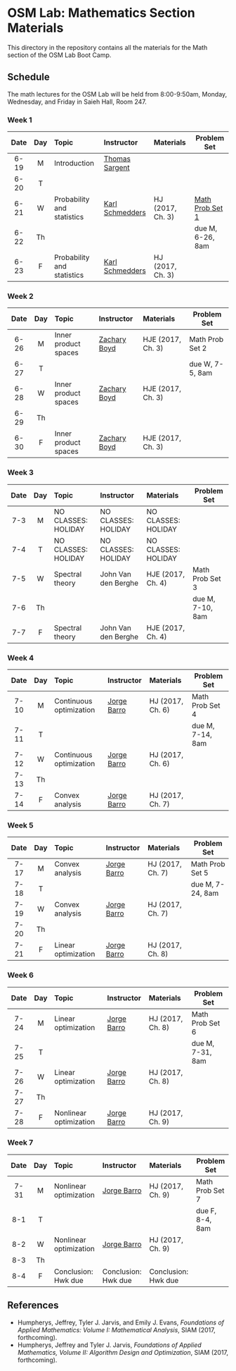# OSM Lab: Mathematics Section Materials

This directory in the repository contains all the materials for the Math section of the OSM Lab Boot Camp.

## Schedule

The math lectures for the OSM Lab will be held from 8:00-9:50am, Monday, Wednesday, and Friday in Saieh Hall, Room 247.

### Week 1

| Date | Day | Topic | Instructor | Materials | Problem Set |
|:---:|:---:|:--- |:--- |:--- | --- |
6-19  | M   | Introduction | [Thomas Sargent](http://www.tomsargent.com/) |    |   |
6-20  | T   |              |                         |      |   |
6-21  | W   | Probability and statistics | [Karl Schmedders](http://www.business.uzh.ch/en/professorships/qba/members/schmedders.html) | HJ (2017, Ch. 3) | [Math Prob Set 1](https://github.com/OpenSourceMacro/BootCamp2017/blob/master/Math/Wk1_ProbStat/ProbStat_probset.pdf)  |
6-22  | Th  |              |                |      | due M, 6-26, 8am |
6-23  | F   | Probability and statistics | [Karl Schmedders](http://www.business.uzh.ch/en/professorships/qba/members/schmedders.html) | HJ (2017, Ch. 3) |   |

### Week 2

| Date | Day | Topic | Instructor | Materials | Problem Set |
|:---:|:---:|:--- |:--- |:--- | --- |
6-26  | M   | Inner product spaces | [Zachary Boyd](http://www.math.ucla.edu/~zach.boyd/) | HJE (2017, Ch. 3) | Math Prob Set 2  |
6-27  | T   |                      |         |     | due W, 7-5, 8am |
6-28  | W   | Inner product spaces | [Zachary Boyd](http://www.math.ucla.edu/~zach.boyd/) | HJE (2017, Ch. 3) |  |
6-29  | Th  |                      |                     |     |  |
6-30  | F   | Inner product spaces | [Zachary Boyd](http://www.math.ucla.edu/~zach.boyd/) | HJE (2017, Ch. 3) |  |

### Week 3

| Date | Day | Topic | Instructor | Materials | Problem Set |
|:---:|:---:|:--- |:--- |:--- | --- |
7-3  | M   | NO CLASSES: HOLIDAY | NO CLASSES: HOLIDAY | NO CLASSES: HOLIDAY  |   |
7-4  | T   | NO CLASSES: HOLIDAY | NO CLASSES: HOLIDAY | NO CLASSES: HOLIDAY  |   |
7-5  | W   | Spectral theory     | John Van den Berghe | HJE (2017, Ch. 4) | Math Prob Set 3 |
7-6  | Th  |               |             |     | due M, 7-10, 8am |
7-7  | F   | Spectral theory     | John Van den Berghe | HJE (2017, Ch. 4) |  |

### Week 4

| Date | Day | Topic | Instructor | Materials | Problem Set |
|:---:|:---:|:--- |:--- |:--- | --- |
7-10  | M   | Continuous optimization | [Jorge Barro](http://www.jorgebarro.com/) | HJ (2017, Ch. 6) | Math Prob Set 4 |
7-11  | T   |             |              |      | due M, 7-14, 8am |
7-12  | W   | Continuous optimization | [Jorge Barro](http://www.jorgebarro.com/) | HJ (2017, Ch. 6) |  |
7-13  | Th  |              |                     |      |  |
7-14  | F   | Convex analysis | [Jorge Barro](http://www.jorgebarro.com/) | HJ (2017, Ch. 7) |  |

### Week 5

| Date | Day | Topic | Instructor | Materials | Problem Set |
|:---:|:---:|:--- |:--- |:--- | --- |
7-17  | M   | Convex analysis | [Jorge Barro](http://www.jorgebarro.com/) | HJ (2017, Ch. 7) | Math Prob Set 5 |
7-18  | T   |            |           |      | due M, 7-24, 8am |
7-19  | W   | Convex analysis | [Jorge Barro](http://www.jorgebarro.com/) | HJ (2017, Ch. 7) |  |
7-20  | Th  |            |           |     |  |
7-21  | F   | Linear optimization | [Jorge Barro](http://www.jorgebarro.com/) | HJ (2017, Ch. 8) |  |

### Week 6

| Date | Day | Topic | Instructor | Materials | Problem Set |
|:---:|:---:|:--- |:--- |:--- | --- |
7-24  | M   | Linear optimization    | [Jorge Barro](http://www.jorgebarro.com/) | HJ (2017, Ch. 8) | Math Prob Set 6 |
7-25  | T   |             |            |     | due M, 7-31, 8am |
7-26  | W   | Linear optimization | [Jorge Barro](http://www.jorgebarro.com/) | HJ (2017, Ch. 8) |  |
7-27  | Th  |             |            |     |  |
7-28  | F   | Nonlinear optimization | [Jorge Barro](http://www.jorgebarro.com/) | HJ (2017, Ch. 9) |  |

### Week 7

| Date | Day | Topic | Instructor | Materials | Problem Set |
|:---:|:---:|:--- |:--- |:--- | --- |
7-31 | M   | Nonlinear optimization | [Jorge Barro](http://www.jorgebarro.com/) | HJ (2017, Ch. 9) | Math Prob Set 7 |
8-1  | T   |             |           |     | due F, 8-4, 8am |
8-2  | W   | Nonlinear optimization | [Jorge Barro](http://www.jorgebarro.com/) | HJ (2017, Ch. 9) |  |
8-3  | Th  |             |           |     |  |
8-4  | F   | Conclusion: Hwk due | Conclusion: Hwk due | Conclusion: Hwk due |  |


## References

* Humpherys, Jeffrey, Tyler J. Jarvis, and Emily J. Evans, *Foundations of Applied Mathematics: Volume I: Mathematical Analysis*, SIAM (2017, forthcoming).
* Humpherys, Jeffrey and Tyler J. Jarvis, *Foundations of Applied Mathematics, Volume II: Algorithm Design and Optimization*, SIAM (2017, forthcoming).

